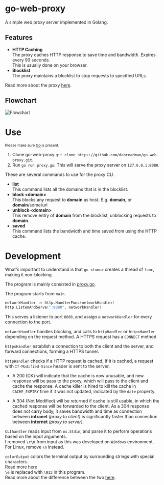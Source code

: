 # go-web-proxy
A simple web proxy server implemented in Golang.

## Features
- **HTTP Caching**  
	The proxy caches HTTP response to save time and bandwidth. Expires every 90 seconds.  
	This is usually done on your browser.
- **Blocklist**  
The proxy maintains a blocklist to stop requests to specified URLs.

Read more about the proxy [here](https://github.com/dabreadman/go-web-proxy/blob/main/Web%20Proxy%20Documentation.pdf).

## Flowchart
![Flowchart](https://github.com/dabreadman/go-web-proxy/blob/main/action%20flow.png)

# Use
<sup>Please make sure [Go](https://golang.org/dl/) is present.</sup>
1. Clone go-web-proxy `git clone https://github.com/dabreadman/go-web-proxy.git`.
2. Run  `go run proxy.go`.
This will serve the proxy server on `127.0.0.1:8080`.

These are several commands to use for the proxy CLI.  
- **list**  
This command lists all the domains that is in the blocklist.
- **block \<domain>**  
This blocks any request to **domain** as host.
E.g. **domain**, or **domain**/some/url
- **unblock \<domain>**  
This remove entry of **domain** from the blocklist, unblocking requests to **domain**.
- **saved**  
This command lists the bandwidth and time saved from using the HTTP cache.

# Development
What's important to understand is that `go <func>` creates a thread of `func`, making it non-blocking.

The program is mainly consisted in [proxy.go](https://github.com/dabreadman/go-web-proxy/blob/main/proxy.go).

The program starts from `main`.
```go
networkHandler := http.HandlerFunc(networkHandler)
http.ListenAndServe(":8080", networkHandler)
```
This serves a listener to port `8080`, and assign a `networkHandler` for every connection to the port.

`networkHandler` handles blocking, and calls to `httpHandler` or `httpsHandler` depending on the request method.
A HTTPS request has a `CONNECT` method.

`httpsHandler` establish a connection to both the client and the server, and forward connections, forming a HTTPS tunnel.

`httpHandler` checks if a HTTP request is cached, 
If it is cached, a request with `If-Modified-Since` header is sent to the server. 
- A 200 (OK) will indicate that the cache is now 	unusable, and new response will be pass to the proxy, which will pass to the client and cache the response.
A cache killer is hired to kill the cache in `CACHE_EXPIRY` time if it was not updated, indicated by the `date` property.

- A 304 (Not Modified) will be returned if cache is still usable, in which the cached response will be forwarded to the client.
As a 304 response does not carry body, it saves bandwidth and time as connection between **intranet** *(proxy to client)* is significantly faster than connection between **internet** *(proxy to server)*.

`CLIhandler` reads input from `os.Stdin`, and parse it to perform operations based on the input arguments.  
I removed `\r\n` from input as this was developed on `Windows` environment. For Linux, remove `\n` instead.

`colorOutput` colors the terminal output by surrounding strings with special characters.  
Read more [here](https://misc.flogisoft.com/bash/tip_colors_and_formatting)  
`\e` is replaced with `\033` in this program.  
Read more about the difference between the two [here](https://unix.stackexchange.com/questions/89812/the-difference-between-e-and).


